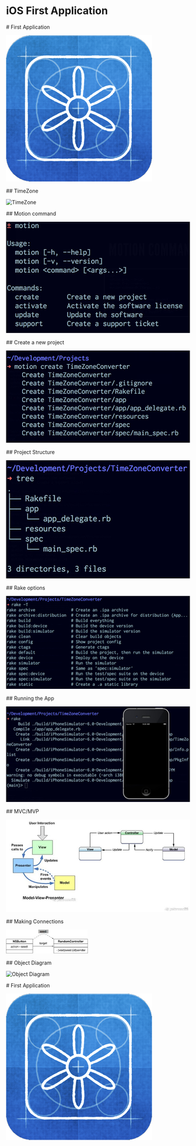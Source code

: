 # iOS First Application

<slide>
# First Application

![The Application](appicon.png "The Application") 

</slide>

<slide>
## TimeZone

![TimeZone](TimeZone.jpeg "TimeZone") 

</slide>

<slide>
## Motion command

![Motion Commands](motion.jpeg "Motion commands") 

</slide>

<slide>
## Create a new project

![New Project](create.jpeg "New Project") 

</slide>

<slide>
## Project Structure

![Project Structure](directories.jpeg "Project Structure") 

</slide>

<slide>
## Rake options

![Rake](rake.png "Rake") 

</slide>

<slide>
## Running the App

![Simulator](run.jpeg "Simulator") 

</slide>

<slide>
## MVC/MVP

![MVP](mvp.jpeg "MVP") 

</slide>

<slide>
## Making Connections

![Connections](connecting.jpeg "Connections") 

</slide>

<slide>
## Object Diagram

![Object Diagram](/photo.jpeg "Object Diagram") 

</slide>

<slide>
# First Application

![The Application](appicon.png "The Application") 

</slide>
